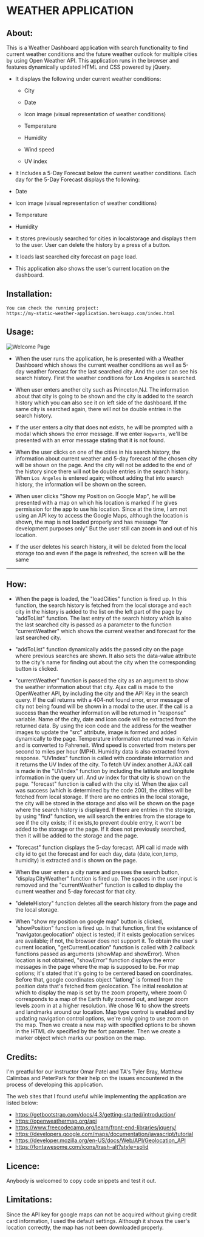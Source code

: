 # WEATHER APPLICATION

## About: ##

This is a Weather Dashboard application with search functionality to find current weather conditions and the future weather outlook for multiple cities by using Open Weather API. This application runs in the browser and features dynamically updated HTML and CSS powered by jQuery.

* It displays the following under current weather conditions:

  * City

  * Date

  * Icon image (visual representation of weather conditions)

  * Temperature

  * Humidity

  * Wind speed

  * UV index

*  It Includes a 5-Day Forecast below the current weather conditions. Each day for the 5-Day Forecast displays the following:

  * Date

  * Icon image (visual representation of weather conditions)

  * Temperature

  * Humidity

* It stores previously searched for cities in localstorage and displays them to the user. User can delete the history by a press of a button.

* It loads last searched city forecast on page load.

* This application also shows the user's current location on the dashboard.


## Installation: ##

    You can check the running project:
    https://my-static-weather-application.herokuapp.com/index.html

## Usage: ##

  ![Welcome Page](images/weather.gif)

   - When the user runs the application, he is presented with a Weather Dashboard which shows the current weather conditions as well as 5-day weather forecast for the last searched city. And the user can see his search history. First the weather conditions for Los Angeles is searched.

   - When user enters another city such as Princeton,NJ. The information about that city is going to be shown and the city is added to the search history which you can also see it on left side of the dashboard. If the same city is searched again, there will not be double entries in the search history.

   - If the user enters a city that does not exists, he will be prompted with a modal which shows the error message. If we enter `Hogwarts`, we'll be presented with an error message stating that it is not found.

   - When the user clicks on one of the cities in his search history, the information about current weather and 5-day forecast of the chosen city will be shown on the page. And the city will not be added to the end of the history since there will not be double entries in the search history. When `Los Angeles` is entered again; without adding that into search history, the information will be shown on the screen.

  - When user clicks "Show my Position on Google Map", he will be presented with a map on which his location is marked if he gives permission for the app to use his location. Since at the time, I am not using an API key to access the Google Maps, although the location is shown, the map is not loaded properly and has message "for development purposes only" But the user still can zoom in and out of his location.

  - If the user deletes his search history, it will be deleted from the local storage too and even if the page is refreshed, the screen will be the same


---------------------------------------------------------------------------------------------------------------------------

## How: ##

* When the page is loaded, the "loadCities" function is fired up. In this function, the search history is fetched from the local storage and each city in the history is added to the list on the left part of the page by "addToList" function. The last entry of the search history which is also the last searched city is passed as a parameter to the function "currentWeather" which shows the current weather and forecast for the last searched city.

* "addToList" function dynamically adds the passed city on the page where previous searches are shown. It also sets the data-value attribute to the city's name for finding out about the city when the corresponding button is clicked.

* "currentWeather" function is passed the city as an argument to show the weather information about that city. Ajax call is made to the OpenWeather API, by including the city and the API Key in the search query. If the call returns with a 404-not found error, error message of city not being found will be shown in a modal to the user. If the call is a success than the weather information will be returned in "response" variable. Name of the city, date and icon code will be extracted from the returned data. By using the icon code and the address for the weather images to update the "src" attribute, image is formed and added dynamically to the page. Temperature information returned was in Kelvin and is converted to Fahreneit. Wind speed is converted from meters per second to miles per hour (MPH). Humidity data is also extracted from response. "UVIndex" function is called with coordinate information and it returns the UV Index of the city. To fetch UV index another AJAX call is made in the "UVIndex" function by including the latitute and longitute information in the query url. And uv index for that city is shown on the page. "forecast" function is called with the city id. When the ajax call was success (which is determined by the code 200), the citites will be fetched from local storage. If there are no entries in the local storage, the city will be stored in the storage and also will be shown on the page where the search history is displayed. If there are entries in the storage, by using "find" function, we will search the entries from the storage to see if the city exists; if it exists,to prevent double entry, it won't be added to the storage or the page. If it does not previously searched, then it will be added to the storage and the page.

*  "forecast" function displays the 5-day forecast. API call id made with city id to get the forecast and for each day, data (date,icon,temp, humidity) is extracted and is shown on the page. 

* When the user enters a city name and presses the search button, "displayCityWeather"  function is fired up. The spaces in the user input is removed and the "currentWeather" function is called to display the current weather and 5-day forecast for that city.

* "deleteHistory" function deletes all the search history from the page and the local storage.

* When "show my position on google map" button is clicked, "showPosition" function is fired up. In that function, first the existance of "navigator.geolocation" object is  tested; if it exists geolocation services are available; if not, the browser does not support it. To obtain the user's current location, "getCurrentLocation" function is called with 2 callback functions passed as arguments (showMap and showError). When location is not obtained, "showError" function displays the error messages in the page where the map is supposed to be. For map options; it's stated that it's going to be centered based on coordinates. Before that, google coordinates object "latlong" is formed from the position data that's fetched from geolocation. The initial resolution at which to display the map is set by the zoom property, where zoom 0 corresponds to a map of the Earth fully zoomed out, and larger zoom levels zoom in at a higher resolution. We chose 16 to show the streets and landmarks around our location. Map type control is enabled and by updating navigation control options, we're only going to use zoom on the map. Then we create a new map with specified options to be shown in the HTML div specified by the fort parameter. Then we create a marker object which marks our position on the map.

## Credits: ## 

I'm greatful for our instructor Omar Patel and TA's Tyler Bray, Matthew Calimbas and PeterPark for their help on the issues encountered in the process of developing this application.

The web sites that I found useful while implementing the application are listed below:

  * https://getbootstrap.com/docs/4.3/getting-started/introduction/
  * https://openweathermap.org/api
  * https://www.freecodecamp.org/learn/front-end-libraries/jquery/
  * https://developers.google.com/maps/documentation/javascript/tutorial
  * https://developer.mozilla.org/en-US/docs/Web/API/Geolocation_API
  * https://fontawesome.com/icons/trash-alt?style=solid
  
## Licence: ##

Anybody is welcomed to copy code snippets and test it out.

## Limitations: ##

 Since the API key for google maps can not be acquired without giving credit card information, I used the default settings. Although it shows the user's location correctly, the map has not been downloaded properly. 